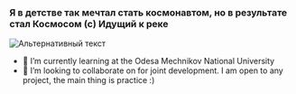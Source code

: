 ### **Я в детстве так мечтал стать космонавтом, но в результате стал Космосом (c) Идущий к реке**
                                                                          

![Альтернативный текст](https://media.giphy.com/media/zgduo4kWRRDVK/giphy.gif)



- 🌱 I’m currently learning at the Odesa Mechnikov National University
- 👯 I’m looking to collaborate on for joint development. I am open to any project, the main thing is practice :)


